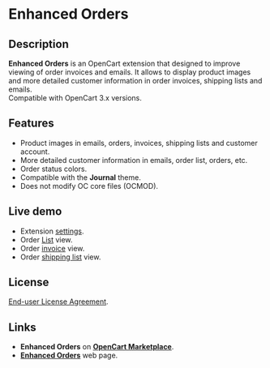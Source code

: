 # Enhanced Orders

## Description
**Enhanced Orders** is an OpenCart extension that designed to improve viewing of order invoices and emails. It allows to display product images and more detailed customer information in order invoices, shipping lists and emails.  
Compatible with OpenCart 3.x versions.

## Features
* Product images in emails, orders, invoices, shipping lists and customer account.
* More detailed customer information in emails, order list, orders, etc.
* Order status colors.
* Compatible with the **Journal** theme.
* Does not modify OC core files (OCMOD).

## Live demo
* Extension [settings](https://demo.ocmod.space/a/admin/index.php?route=extension/module/enhanced_orders).
* Order [List](https://demo.ocmod.space/a/admin/index.php?route=sale/order) view.
* Order [invoice](https://demo.ocmod.space/a/admin/index.php?route=sale/order/invoice&order_id=1)  view.
* Order [shipping list](https://demo.ocmod.space/a/admin/index.php?route=sale/order/shipping&order_id=1) view.

## License
[End-user License Agreement](https://raw.githubusercontent.com/ocmod-space/ocmod-enhanced-orders/main/EULA.txt).

## Links
* **Enhanced Orders** on [**OpenCart Marketplace**](https://www.opencart.com/index.php?route=marketplace/extension/info&extension_id=37121).
* [**Enhanced Orders**](https://www.ocmod.space/enhanced-orders) web page.
